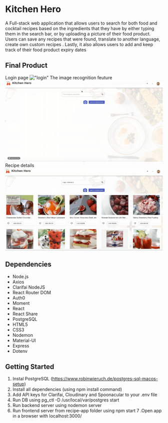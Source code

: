# Kitchen Hero
A Full-stack web application that allows users to search for both food and cocktail recipes based on the ingredients that they have by either typing them in the search bar, or by uploading a picture of their food product. Users can save any recipes that were found, translate to another language, create own custom recipes . Lastly, it also allows users to add and keep track of their food product expiry dates

## Final Product
Login page
!["login"](images/login.gif)
The image recognition feuture
!["image recognition feauture"](images/imagerecognition.gif)
Recipe details
!["recipe details"](images/recepiDetails.gif)

## Dependencies
- Node.js
- Axios
- Clarifai NodeJS
- React Router DOM
- Auth0
- Moment
- React
- React Share
- PostgreSQL
- HTML5
- CSS3
- Nodemon
- Material-UI
- Express
- Dotenv

## Getting Started
1. Instal PostgreSQL (https://www.robinwieruch.de/postgres-sql-macos-setup)
2. Install all dependencies (using npm install command)
3. Add API keys for Clarifai, Cloudinary and Spoonacular to your .env file
4. Run DB using pg_ctl -D /usr/local/var/postgres start
5. Run backend server using nodemon server
6. Run frontend server from recipe-app folder using npm start
7 .Open app in a browser with localhost:3000/
